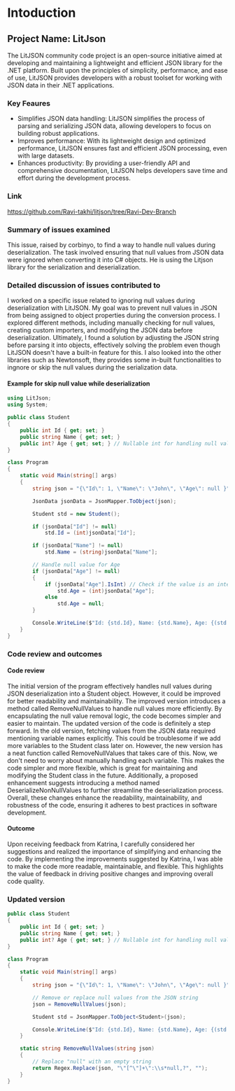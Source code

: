 # Intoduction
## Project Name: LitJson
The LitJSON community code project is an open-source initiative aimed at developing and maintaining a lightweight and efficient JSON library for the .NET platform. Built upon the principles of simplicity, performance, and ease of use, LitJSON provides developers with a robust toolset for working with JSON data in their .NET applications.
### Key Feaures
* Simplifies JSON data handling: LitJSON simplifies the process of parsing and serializing JSON data, allowing developers to focus on building robust applications.
* Improves performance: With its lightweight design and optimized performance, LitJSON ensures fast and efficient JSON processing, even with large datasets.
* Enhances productivity: By providing a user-friendly API and comprehensive documentation, LitJSON helps developers save time and effort during the development process.
### Link
https://github.com/Ravi-takhi/litjson/tree/Ravi-Dev-Branch
### Summary of issues examined
This issue, raised by corbinyo, to find a way to handle null values during deserialization. The task involved ensuring that null values from JSON data were ignored when converting it into C# objects. He is using the Litjson library for the serialization and deserialization.
### Detailed discussion of issues contributed to
I worked on a specific issue related to ignoring null values during deserialization with LitJSON. My goal was to prevent null values in JSON from being assigned to object properties during the conversion process. I explored different methods, including manually checking for null values, creating custom importers, and modifying the JSON data before deserialization. Ultimately, I found a solution by adjusting the JSON string before parsing it into objects, effectively solving the problem even though LitJSON doesn't have a built-in feature for this. I also looked into the other libraries such as Newtonsoft, they provides some in-built functionalities to ingnore or skip the null values during the serialization data.
#### Example for skip null value while deserialization
``` csharp
using LitJson;
using System;

public class Student
{
    public int Id { get; set; }
    public string Name { get; set; }
    public int? Age { get; set; } // Nullable int for handling null values
}

class Program
{
    static void Main(string[] args)
    {
        string json = "{\"Id\": 1, \"Name\": \"John\", \"Age\": null }"; // JSON string with null value for Age

        JsonData jsonData = JsonMapper.ToObject(json);

        Student std = new Student();

        if (jsonData["Id"] != null)
            std.Id = (int)jsonData["Id"];

        if (jsonData["Name"] != null)
            std.Name = (string)jsonData["Name"];

        // Handle null value for Age
        if (jsonData["Age"] != null)
        {
            if (jsonData["Age"].IsInt) // Check if the value is an integer
                std.Age = (int)jsonData["Age"];
            else
                std.Age = null;
        }

        Console.WriteLine($"Id: {std.Id}, Name: {std.Name}, Age: {(std.Age.HasValue ? std.Age.ToString() : "N/A")}");
    }
}
```
### Code review and outcomes
#### Code review
The initial version of the program effectively handles null values during JSON deserialization into a Student object. However, it could be improved for better readability and maintainability. The improved version introduces a method called RemoveNullValues to handle null values more efficiently. By encapsulating the null value removal logic, the code becomes simpler and easier to maintain. The updated version of the code is definitely a step forward. In the old version, fetching values from the JSON data required mentioning variable names explicitly. This could be troublesome if we add more variables to the Student class later on. However, the new version has a neat function called RemoveNullValues that takes care of this. Now, we don't need to worry about manually handling each variable. This makes the code simpler and more flexible, which is great for maintaining and modifying the Student class in the future. Additionally, a proposed enhancement suggests introducing a method named DeserializeNonNullValues to further streamline the deserialization process. Overall, these changes enhance the readability, maintainability, and robustness of the code, ensuring it adheres to best practices in software development.
#### Outcome
Upon receiving feedback from Katrina, I carefully considered her suggestions and realized the importance of simplifying and enhancing the code. By implementing the improvements suggested by Katrina, I was able to make the code more readable, maintainable, and flexible. This highlights the value of feedback in driving positive changes and improving overall code quality.
### Updated version
``` csharp
public class Student
{
    public int Id { get; set; }
    public string Name { get; set; }
    public int? Age { get; set; } // Nullable int for handling null values
}

class Program
{
    static void Main(string[] args)
    {
        string json = "{\"Id\": 1, \"Name\": \"John\", \"Age\": null }"; // JSON string with null value for Age

        // Remove or replace null values from the JSON string
        json = RemoveNullValues(json);

        Student std = JsonMapper.ToObject<Student>(json);

        Console.WriteLine($"Id: {std.Id}, Name: {std.Name}, Age: {(std.Age.HasValue ? std.Age.ToString() : "N/A")}");
    }

    static string RemoveNullValues(string json)
    {
        // Replace "null" with an empty string
        return Regex.Replace(json, "\"[^\"]+\":\\s*null,?", "");
    }
}
```
